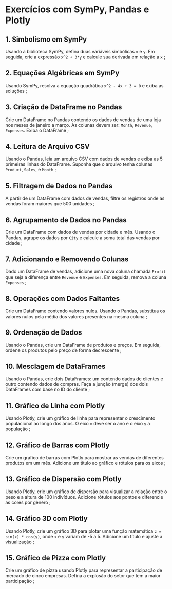 # Exercícios com SymPy, Pandas e Plotly

## 1. Simbolismo em SymPy
Usando a biblioteca SymPy, defina duas variáveis simbólicas `x` e `y`. Em seguida, crie a expressão `x^2 + 3*y` e calcule sua derivada em relação a `x` ;

## 2. Equações Algébricas em SymPy
Usando SymPy, resolva a equação quadrática `x^2 - 4x + 3 = 0` e exiba as soluções ;

## 3. Criação de DataFrame no Pandas
Crie um DataFrame no Pandas contendo os dados de vendas de uma loja nos meses de janeiro a março. As colunas devem ser: `Month`, `Revenue`, `Expenses`. Exiba o DataFrame ;

## 4. Leitura de Arquivo CSV
Usando o Pandas, leia um arquivo CSV com dados de vendas e exiba as 5 primeiras linhas do DataFrame. Suponha que o arquivo tenha colunas `Product`, `Sales`, e `Month` ;

## 5. Filtragem de Dados no Pandas
A partir de um DataFrame com dados de vendas, filtre os registros onde as vendas foram maiores que 500 unidades ;

## 6. Agrupamento de Dados no Pandas
Crie um DataFrame com dados de vendas por cidade e mês. Usando o Pandas, agrupe os dados por `City` e calcule a soma total das vendas por cidade ;

## 7. Adicionando e Removendo Colunas
Dado um DataFrame de vendas, adicione uma nova coluna chamada `Profit` que seja a diferença entre `Revenue` e `Expenses`. Em seguida, remova a coluna `Expenses` ;

## 8. Operações com Dados Faltantes
Crie um DataFrame contendo valores nulos. Usando o Pandas, substitua os valores nulos pela média dos valores presentes na mesma coluna ;

## 9. Ordenação de Dados
Usando o Pandas, crie um DataFrame de produtos e preços. Em seguida, ordene os produtos pelo preço de forma decrescente ;

## 10. Mesclagem de DataFrames
Usando o Pandas, crie dois DataFrames: um contendo dados de clientes e outro contendo dados de compras. Faça a junção (merge) dos dois DataFrames com base no ID do cliente ;

## 11. Gráfico de Linha com Plotly
Usando Plotly, crie um gráfico de linha para representar o crescimento populacional ao longo dos anos. O eixo `x` deve ser o ano e o eixo `y` a população ;

## 12. Gráfico de Barras com Plotly
Crie um gráfico de barras com Plotly para mostrar as vendas de diferentes produtos em um mês. Adicione um título ao gráfico e rótulos para os eixos ;

## 13. Gráfico de Dispersão com Plotly
Usando Plotly, crie um gráfico de dispersão para visualizar a relação entre o peso e a altura de 100 indivíduos. Adicione rótulos aos pontos e diferencie as cores por gênero ;

## 14. Gráfico 3D com Plotly
Usando Plotly, crie um gráfico 3D para plotar uma função matemática `z = sin(x) * cos(y)`, onde `x` e `y` variam de -5 a 5. Adicione um título e ajuste a visualização ;

## 15. Gráfico de Pizza com Plotly
Crie um gráfico de pizza usando Plotly para representar a participação de mercado de cinco empresas. Defina a explosão do setor que tem a maior participação ;